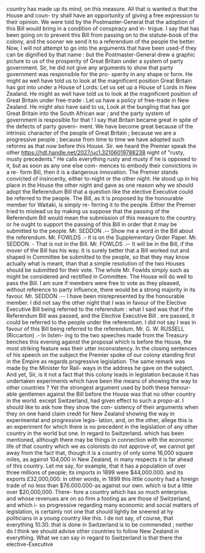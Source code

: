 country has made up its mind, on this measure. All that is wanted is that the House and coun- try shall have an opportunity of giving a free expression to their opinion. We were told by the Postmaster-General that the adoption of this Bill would bring in a condition of conspiracy and in- trigue. I say that has been going on to prevent this Bill from passing on to the statute-book of the colony, and the sooner we send it to a referendum of the people the better. Now, I will not attempt to go into the arguments that have been used-if they can be dignified by that name : but the Postmaster-General drew a graphic picture to us of the prosperity of Great Britain under a system of party government. Sir, he did not give any arguments to show that party government was responsible for the pro- sperity in any shape or form. He might as well have told us to look at the magnificent position Great Britain has got into under a House of Lords: Let us set up a House of Lords in New Zealand. He might as well have told us to look at the magnificent position of Great Britain under free-trade : Let us have a policy of free-trade in New Zealand. He might also have said to us, Look at the bungling that has got Great Britain into the South African war ; and the party system of government is resposible for that ! I say that Britain became great in spite of the defects of party govern- ment. We have become great because of the intrinsic character of the people of Great Britain ; because we are a progressive people ; because from time to time we have adopted such reforms as that now before this House. Sir. we heard the Premier speak the other https://hdl.handle.net/2027/uc1.32106019788238 night of "rusty, musty precedents." He calls everything rusty and musty if he is opposed to it, but as soon as any one else com- mences to embody their convictions in a re- form Bill, then it is a dangerous innovation. The Premier stands convicted of insincerity, either to-night or the other night. He stood up in his place in the House the other night and gave as one reason why we should adopt the Referendum Bill that a question like the elective Executive could be referred to the people. The Bill, as it is proposed by the honourable member for Waitaki, is simply re- ferring it to the people. Either the Premier tried to mislead us by making us suppose that the passing of the Referendum Bill would mean the submission of this measure to the country. or he ought to support the passing of this Bill in order that it may be submitted to the people. Mr. SEDDON .-- Show me a word in the Bill about the referendum. Mr. FOWLDS .- It is on the Supplementary Order Paper. Mr. SEDDON. - That is not in the Bill. Mr. FOWLDS .-- It will be in the Bill, if the mover of the Bill has his way. It is surely better that a Bill worked out and shaped in Committee be submitted to the people, so that they may know actually what is meant, than that a simple resolution of the two Houses should be submitted for their vote. The whole Mr. Fowlds simply such as might be considered and rectified in Committee. The House will do well to pass the Bill. I am sure if members were free to vote as they pleased, without reference to party influence, there would be a strong majority in its favour. Mr. SEDDON .-- I have been misrepresented by the honourable member. I did not say the other night that I was in favour of the Elective Executive Bill being referred to the referendum : what I said was that if the Referendum Bill was passed, and the Elective Executive Bill . ere passed, it could be referred to the people under the referendum. I did not say I was in favour of this Bill being referred to the referendum. Mr. G. W. RUSSELL (Riccarton) .- In listen- ing to the two speeches made from the Treasury benches this evening against the proposal which is before the House, the most striking feature was their utter inconsistency. In the closing sentences of his speech on the subject the Premier spoke of our colony standing first in the Empire as regards progressive legislation. The same remark was made by the Minister for Rail- ways in the address he gave on the subject. And yet, Sir, is it not a fact that this colony leads in legislation because it has undertaken experiments which have been the means of showing the way to other countries ? Yet the strongest argument used by both these henour- able gentlemen against the Bill before the House was that no other country in the world. except Switzerland, had given effect to such a propo-al. I should like to ask how they show the con- sistency of their arguments when they on one hand claim credit for New Zealand showing the way in experimental and progressive legis- lation, and, on the other, allege this is an experiment for which there is no precedent in the legislation of any other country in the world but one. In regard to Switzerland. which has been mentioned, although there may be things in connection with the economic life of that country which we as colonists do not approve of, we cannot get away from the fact that, though it is a country of only some 16,000 square miles, as against 104,000 in New Zealand, in many respects it is far ahead of this country. Let me say, for example, that it has a population of over three millions of people; its imports in 1899 were $44,000.000. and its exports £32,000,000: in other words, in 1899 this little country had a foreign trade of no less than $76.000.000-as against our own. which is but a little over $20,000,000. There- fore a country which has so much enterprise. and whose revenues are on so firm a footing as are those of Switzerland, and which i- so progressive regarding many economic and social matters of legislation, is certainly not one that should lightly be sneered at hy politicians in a young country like this. I de not say, of course, that everything 10.30. that is done in Switzerland is to be commended ; neither do I think we should advise other countries to follow New Zealand in everything. What we can say in regard to Switzerland is that there the elective-Executive 
